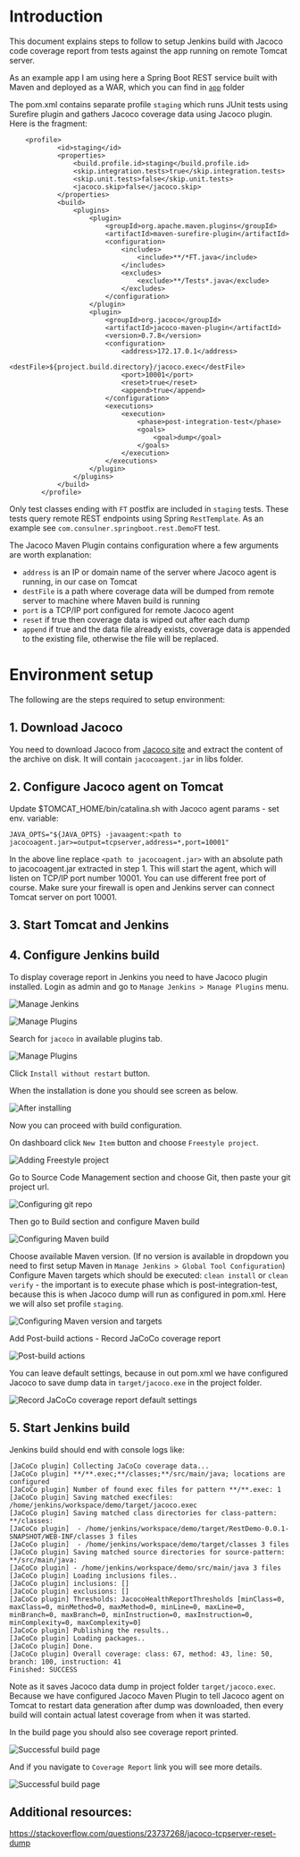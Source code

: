 # Introduction

This document explains steps to follow to setup Jenkins build with Jacoco code coverage report from tests against the app running on remote Tomcat server.

As an example app I am using here a Spring Boot REST service built with Maven and deployed as a WAR, which you can find in [`app`](app) folder

The pom.xml contains separate profile `staging` which runs JUnit tests using Surefire plugin and gathers Jacoco coverage data using Jacoco plugin.
Here is the fragment:

```
	<profile>
			<id>staging</id>
			<properties>
				<build.profile.id>staging</build.profile.id>
				<skip.integration.tests>true</skip.integration.tests>
				<skip.unit.tests>false</skip.unit.tests>
				<jacoco.skip>false</jacoco.skip>
			</properties>
			<build>
				<plugins>
					<plugin>
						<groupId>org.apache.maven.plugins</groupId>
						<artifactId>maven-surefire-plugin</artifactId>
						<configuration>
							<includes>
								<include>**/*FT.java</include>
							</includes>
							<excludes>
								<exclude>**/Tests*.java</exclude>
							</excludes>
						</configuration>
					</plugin>
					<plugin>
						<groupId>org.jacoco</groupId>
						<artifactId>jacoco-maven-plugin</artifactId>
						<version>0.7.8</version>
						<configuration>
							<address>172.17.0.1</address>
							<destFile>${project.build.directory}/jacoco.exec</destFile>
							<port>10001</port>
							<reset>true</reset>
							<append>true</append>
						</configuration>
						<executions>
							<execution>
								<phase>post-integration-test</phase>
								<goals>
									<goal>dump</goal>
								</goals>
							</execution>
						</executions>
					</plugin>
				</plugins>
			</build>
		</profile>
```

Only test classes ending with `FT` postfix are included in `staging` tests.
These tests query remote REST endpoints using Spring `RestTemplate`.
As an example see `com.consulner.springboot.rest.DemoFT` test.

The Jacoco Maven Plugin contains configuration where a few arguments are worth explanation:

- `address` is an IP or domain name of the server where Jacoco agent is running, in our case on Tomcat
- `destFile` is a path where coverage data will be dumped from remote server to machine where Maven build is running
- `port` is a TCP/IP port configured for remote Jacoco agent
- `reset` if true then coverage data is wiped out after each dump
- `append` if true and the data file already exists, coverage data is appended to the existing file, otherwise the file will be replaced.

# Environment setup

The following are the steps required to setup environment:

## 1. Download Jacoco

You need to download Jacoco from [Jacoco site](http://www.eclemma.org/jacoco/) and extract the content of the archive on disk.
It will contain `jacocoagent.jar` in libs folder. 

## 2. Configure Jacoco agent on Tomcat
Update $TOMCAT_HOME/bin/catalina.sh with Jacoco agent params - set env. variable:

```
JAVA_OPTS="${JAVA_OPTS} -javaagent:<path to jacocoagent.jar>=output=tcpserver,address=*,port=10001"
```

In the above line replace `<path to jacocoagent.jar>` with an absolute path to jacocoagent.jar extracted in step 1.
This will start the agent, which will listen on TCP/IP port number 10001. You can use different free port of course.
Make sure your firewall is open and Jenkins server can connect Tomcat server on port 10001.

## 3. Start Tomcat and Jenkins

## 4. Configure Jenkins build

To display coverage report in Jenkins you need to have Jacoco plugin installed. Login as admin and go to `Manage Jenkins > Manage Plugins` menu.

![Manage Jenkins](/images/Selection_125.png)

![Manage Plugins](/images/Selection_127.png)

Search for `jacoco` in available plugins tab.


![Manage Plugins](/images/Selection_128.png)

Click `Install without restart` button.

When the installation is done you should see screen as below.


![After installing](/images/Selection_133.png)

Now you can proceed with build configuration.

On dashboard click `New Item` button and choose `Freestyle project`.


![Adding Freestyle project](/images/Selection_129.png)

Go to Source Code Management section and choose Git, then paste your git project url.


![Configuring git repo](/images/Selection_130.png)

Then go to Build section and configure Maven build

![Configuring Maven build](/images/Selection_131.png)

Choose available Maven version. (If no version is available in dropdown you need to first setup Maven in `Manage Jenkins > Global Tool Configuration`)
Configure Maven targets which should be executed: `clean install` or `clean verify` - the important is to execute phase which is post-integration-test, because this is when Jacoco dump will run as configured in pom.xml.
Here we will also set profile `staging`.

![Configuring Maven version and targets](/images/Selection_132.png)

Add Post-build actions - Record JaCoCo coverage report 

![Post-build actions](/images/Selection_134.png)

You can leave default settings, because in out pom.xml we have configured Jacoco to save dump data in `target/jacoco.exe` in the project folder.

![Record JaCoCo coverage report default settings ](/images/Selection_135.png)



## 5. Start Jenkins build

Jenkins build should end with console logs like:

```
[JaCoCo plugin] Collecting JaCoCo coverage data...
[JaCoCo plugin] **/**.exec;**/classes;**/src/main/java; locations are configured
[JaCoCo plugin] Number of found exec files for pattern **/**.exec: 1
[JaCoCo plugin] Saving matched execfiles:  /home/jenkins/workspace/demo/target/jacoco.exec
[JaCoCo plugin] Saving matched class directories for class-pattern: **/classes: 
[JaCoCo plugin]  - /home/jenkins/workspace/demo/target/RestDemo-0.0.1-SNAPSHOT/WEB-INF/classes 3 files
[JaCoCo plugin]  - /home/jenkins/workspace/demo/target/classes 3 files
[JaCoCo plugin] Saving matched source directories for source-pattern: **/src/main/java: 
[JaCoCo plugin] - /home/jenkins/workspace/demo/src/main/java 3 files
[JaCoCo plugin] Loading inclusions files..
[JaCoCo plugin] inclusions: []
[JaCoCo plugin] exclusions: []
[JaCoCo plugin] Thresholds: JacocoHealthReportThresholds [minClass=0, maxClass=0, minMethod=0, maxMethod=0, minLine=0, maxLine=0, minBranch=0, maxBranch=0, minInstruction=0, maxInstruction=0, minComplexity=0, maxComplexity=0]
[JaCoCo plugin] Publishing the results..
[JaCoCo plugin] Loading packages..
[JaCoCo plugin] Done.
[JaCoCo plugin] Overall coverage: class: 67, method: 43, line: 50, branch: 100, instruction: 41
Finished: SUCCESS
```

Note as it saves Jacoco data dump in project folder `target/jacoco.exec`.
Because we have configured Jacoco Maven Plugin to tell Jacoco agent on Tomcat to restart data generation after dump was downloaded, then every build will contain actual latest coverage from when it was started.

In the build page you should also see coverage report printed.

![Successful build page](/images/Selection_136.png)

And if you navigate to `Coverage Report` link you will see more details.

![Successful build page](/images/Selection_137.png)

## Additional resources:
https://stackoverflow.com/questions/23737268/jacoco-tcpserver-reset-dump
